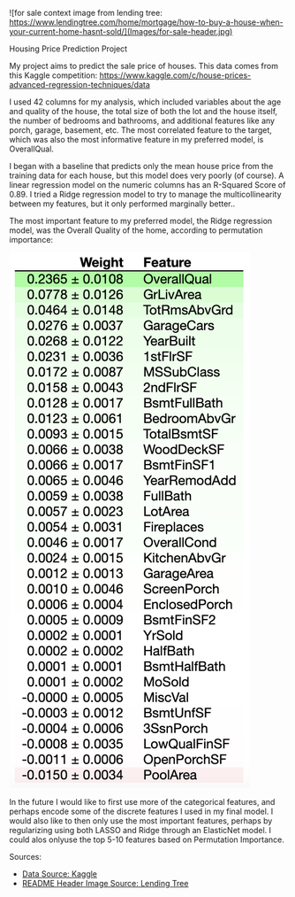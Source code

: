 ![for sale context image from lending tree: https://www.lendingtree.com/home/mortgage/how-to-buy-a-house-when-your-current-home-hasnt-sold/](Images/for-sale-header.jpg)

Housing Price Prediction Project

My project aims to predict the sale price of houses. This data comes from this Kaggle competition: https://www.kaggle.com/c/house-prices-advanced-regression-techniques/data

I used 42 columns for my analysis, which included variables about the age and quality of the house, the total size of both the lot and the house itself, the number of bedrooms and bathrooms, and additional features like any porch, garage, basement, etc. The most correlated feature to the target, which was also the most informative feature in my preferred model, is OverallQual.

I began with a baseline that predicts only the mean house price from the training data for each house, but this model does very poorly (of course). A linear regression model on the numeric columns has an R-Squared Score of 0.89. I tried a Ridge regression model to try to manage the multicollinearity between my features, but it only performed marginally better.. 

The most important feature to my preferred model, the Ridge regression model, was the Overall Quality of the home, according to permutation importance:

![feature importance from eli5 output for the ridge regression model](Images/feature-importance-ridge.png)

In the future I would like to first use more of the categorical features, and perhaps encode some of the discrete features I used in my final model. I would also like to then only use the most important features, perhaps by regularizing using both LASSO and Ridge through an ElasticNet model. I could alos onlyuse the top 5-10 features based on Permutation Importance.



Sources:

- [Data Source: Kaggle](https://www.kaggle.com/c/house-prices-advanced-regression-techniques/data)
- [README Header Image Source: Lending Tree](https://www.lendingtree.com/home/mortgage/how-to-buy-a-house-when-your-current-home-hasnt-sold/)
